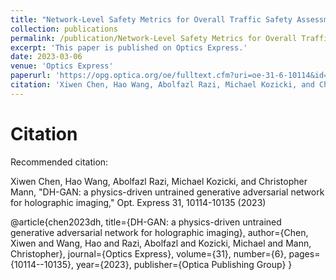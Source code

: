 ```yaml
---
title: "Network-Level Safety Metrics for Overall Traffic Safety Assessment: A Case Study"
collection: publications
permalink: /publication/Network-Level Safety Metrics for Overall Traffic Safety Assessment: A Case Study
excerpt: 'This paper is published on Optics Express.'
date: 2023-03-06
venue: 'Optics Express'
paperurl: 'https://opg.optica.org/oe/fulltext.cfm?uri=oe-31-6-10114&id=527879'
citation: 'Xiwen Chen, Hao Wang, Abolfazl Razi, Michael Kozicki, and Christopher Mann, "DH-GAN: a physics-driven untrained generative adversarial network for holographic imaging," Opt. Express 31, 10114-10135 (2023)'
---
```

# Citation

Recommended citation: 

Xiwen Chen, Hao Wang, Abolfazl Razi, Michael Kozicki, and Christopher Mann, "DH-GAN: a physics-driven untrained generative adversarial network for holographic imaging," Opt. Express 31, 10114-10135 (2023)


@article{chen2023dh,
  title={DH-GAN: a physics-driven untrained generative adversarial network for holographic imaging},
  author={Chen, Xiwen and Wang, Hao and Razi, Abolfazl and Kozicki, Michael and Mann, Christopher},
  journal={Optics Express},
  volume={31},
  number={6},
  pages={10114--10135},
  year={2023},
  publisher={Optica Publishing Group}
}